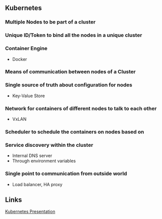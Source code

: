 
## Kubernetes
 
### Multiple Nodes to be part of a cluster

### Unique ID/Token to bind all the nodes in a unique cluster

### Container Engine
- Docker 

### Means of communication between nodes of a Cluster

### Single source of truth about configuration for nodes
- Key-Value Store 

### Network for containers of different nodes to talk to each other
- VxLAN 

### Scheduler to schedule the containers on nodes based on

### Service discovery within the cluster
- Internal DNS server
- Through environment variables 

### Single point to communication from outside world
- Load balancer, HA proxy


## Links

[Kubernetes Presentation](https://goo.gl/Ueyw6t)
